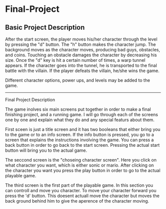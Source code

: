 Final-Project
=============
Basic Project Description
-------------------------

After the start screen, the player moves his/her character through the level by pressing the "d" button. The "h" button makes the character jump. The background moves as the character moves, producing bad guys, obstacles, and coins. Touching an obstacle damages the character by decreasing his size. Once the "d" key is hit a certain number of times, a warp tunnel appears. If the character goes into the tunnel, he is transported to the final battle with the villain. If the player defeats the villain, he/she wins the game.

Different character options, power ups, and levels may be added to the game.

----------------------
Final Project Description

The game inolves six main screens put together in order to make a final finishing project, and a running game. 
I will go through each of the screens one by one and explain what they do and any special featurs about them.

First sceen is just a title screen and it has two booleans that either bring you to the game or to an info screen. 
If the info button is pressed, you go to a screen that explains the instructions involving the game.
You can press a back button in order to go back to the start screen. Pressing the actual start button will bring you to the actual game.

The seccond screen is the "choseing character screen". 
Here you click on what character you want, which is either sonic or mario. After clicking on the character you want you press the play button in order to go to the actual playable game.

The third screen is the first part of the playable game. In this section you can controll and move you character.
To move your character forward you press the 'd' button. This doesent actuall move the character but moves the back ground behind him to give the aperence of the character moving.

